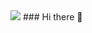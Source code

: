 <img src="https://capsule-render.vercel.app/api?type=transparent&color=auto&height=150&section=header&text=hello&fontSize=90" />
### Hi there 👋

<!--
**jjiyeong/jjiyeong** is a ✨ _special_ ✨ repository because its `README.md` (this file) appears on your GitHub profile.

Here are some ideas to get you started:

- 🔭 I’m currently working on ...
- 🌱 I’m currently learning ...
- 👯 I’m looking to collaborate on ...
- 🤔 I’m looking for help with ...
- 💬 Ask me about ...
- 📫 How to reach me: ...
- 😄 Pronouns: ...
- ⚡ Fun fact: ...
-->

